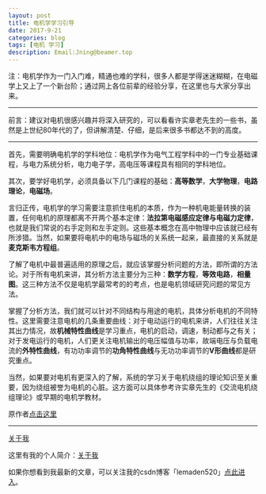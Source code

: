 ```yaml
---
layout: post
title: 电机学学习引导
date: 2017-9-21
categories: blog
tags: [电机 学习]
description: Email:Jning@beamer.top
---
```


注：电机学作为一门入门难，精通也难的学科，很多人都是学得迷迷糊糊，在电磁学上又上了一个新台阶；通过网上各位前辈的经验分享，在这里也与大家分享出来。


---

前言：建议对电机很感兴趣并将深入研究的，可以看看许实章老先生的一些书，虽然是上世纪80年代的了，但讲解清楚、仔细，是后来很多书都达不到的高度。

---

首先，需要明确电机学的学科地位：电机学作为电气工程学科中的一门专业基础课程，与电力系统分析，电力电子学，高电压等课程具有相同的学科地位。

其次，要学好电机学，必须具备以下几门课程的基础：**高等数学**，**大学物理**，**电路理论**，**电磁场**。

言归正传，电机学的学习需要注意抓住电机的本质，作为一种机电能量转换的装置，任何电机的原理都离不开两个基本定律：**法拉第电磁感应定律与电磁力定律**，也就是我们常说的右手定则和左手定则。这些基本概念在高中物理中应该就已经有所涉猎。当然，如果要将电机中的电场与磁场的关系统一起来，最直接的关系就是**麦克斯韦方程组**。

了解了电机中最普遍适用的原理之后，就应该掌握分析问题的方法，即所谓的方法论。对于所有电机来讲，其分析方法主要分为三种：**数学方程**，**等效电路**，**相量图**。这三种方法不仅是电机学最常考的的考点，也是电机领域研究问题的常见方法。

掌握了分析方法，我们就可以针对不同结构与用途的电机，具体分析电机的不同特性。这里需要注意电机的几条重要曲线：对于电动运行的电机来讲，人们往往关注其出力情况，故**机械特性曲线**是学习重点，电机的启动，调速，制动都与之有关；对于发电运行的电机，人们更关注电机输出的电压幅值与功率，故端电压与负载电流的**外特性曲线**，有功功率调节的**功角特性曲线**与无功功率调节的**V形曲线**都是研究重点。

当然，如果要对电机有更深入的了解，系统的学习关于电机绕组的理论知识至关重要，因为绕组被誉为电机的心脏。这方面可以具体参考许实章先生的《交流电机绕组理论》或早期的电机学教材。

原作者[点击这里](https://www.zhihu.com/people/chen-xi-tu-wei/activities) 


---

[关于我](http://beamer.top/about/)

这里有我的个人简介：[关于我](http://beamer.top/about/)

如果你想看到我最新的文章，可以关注我的csdn博客「lemaden520」[点此进入](http://blog.csdn.net/lemaden520/article/details/77657697)。

